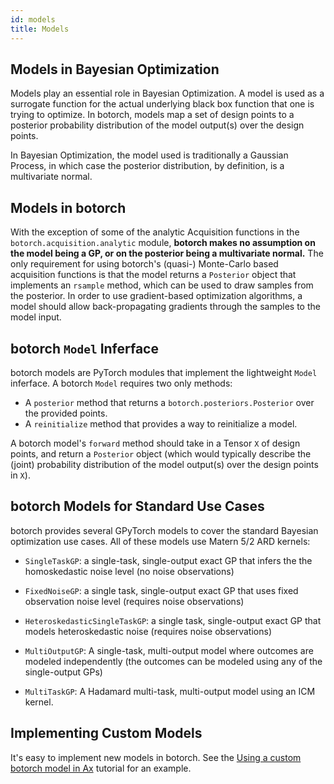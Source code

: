 ```yaml
---
id: models
title: Models
---
```


## Models in Bayesian Optimization
Models play an essential role in Bayesian Optimization. A model is used as a surrogate
function for the actual underlying black box function that one is trying to
optimize. In botorch, models map a set of design points to a posterior
probability distribution of the model output(s) over the design points.

In Bayesian Optimization, the model used is traditionally a Gaussian Process,
in which case the posterior distribution, by definition, is a multivariate
normal.

## Models in botorch
With the exception of some of the analytic Acquisition functions in the
`botorch.acquisition.analytic` module, **botorch makes no assumption on the model
being a GP, or on the posterior being a multivariate normal.**
The only requirement for using botorch's (quasi-) Monte-Carlo based acquisition
functions is that the model returns a `Posterior` object that implements an
`rsample` method, which can be used to draw samples from the posterior.
In order to use gradient-based optimization algorithms, a model
should allow back-propagating gradients through the samples to the model input.

## botorch `Model` Inferface
botorch models are PyTorch modules that implement the lightweight `Model` inferface. A botorch `Model` requires two only methods:
* A `posterior` method that returns a `botorch.posteriors.Posterior` over the provided points.
* A `reinitialize` method that provides a way to reinitialize a model.

A botorch model's `forward` method should take in a Tensor `X` of design points, and return a
`Posterior` object (which would typically describe the (joint) probability distribution of the
model output(s) over the design points in `X`).

## botorch Models for Standard Use Cases
botorch provides several GPyTorch models to cover the standard Bayesian optimization use cases. All of these models use Matern 5/2 ARD kernels:
* `SingleTaskGP`: a single-task, single-output exact GP that infers the the homoskedastic noise level (no noise observations)
* `FixedNoiseGP`: a single task, single-output exact GP that uses fixed observation noise level (requires noise observations)
* `HeteroskedasticSingleTaskGP`: a single task, single-output exact GP that models heteroskedastic noise (requires noise observations)

* `MultiOutputGP`: A single-task, multi-output model where outcomes are modeled independently (the outcomes can be modeled using any of the single-output GPs)
* `MultiTaskGP`: A Hadamard multi-task, multi-output model using an ICM kernel.

## Implementing Custom Models
It's easy to implement new models in botorch. See the [Using a custom botorch model in Ax](../tutorials/custom_botorch_model_in_ax) tutorial for an example.
